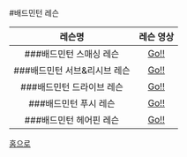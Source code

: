 #배드민턴 레슨

레슨명 | 레슨 영상 
:---:|:---:
###배드민턴 스매싱 레슨|[Go!!](http://leechangyong.github.io/2015/06/02/lesson1.html)
###배드민턴 서브&리시브 레슨|[Go!!](http://leechangyong.github.io/2015/06/02/lesson2.html)
###배드민턴 드라이브 레슨|[Go!!](http://leechangyong.github.io/2015/06/02/lesson3.html)
###배드민턴 푸시 레슨|[Go!!](http://leechangyong.github.io/2015/06/02/lesson4.html)
###배드민턴 헤어핀 레슨|[Go!!](http://leechangyong.github.io/2015/06/02/lesson5.html)

[홈으로](http://leechangyong.github.io)
